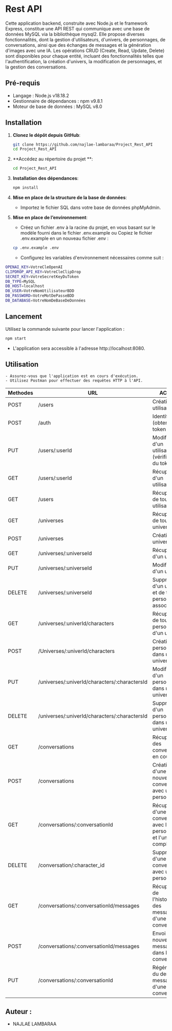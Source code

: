 # Rest API

Cette application backend, construite avec Node.js et le framework Express, constitue une API REST qui communique avec une base de données MySQL via la bibliothèque mysql2. Elle propose diverses fonctionnalités, dont la gestion d'utilisateurs, d'univers, de personnages, de conversations, ainsi que des échanges de messages et la génération d'images avec une IA. Les opérations CRUD (Create, Read, Update, Delete) sont disponibles pour chaque entité, incluant des fonctionnalités telles que l'authentification, la création d'univers, la modification de personnages, et la gestion des conversations.

## Pré-requis

   - Langage : Node.js v18.18.2
   - Gestionnaire de dépendances : npm v9.8.1
  -  Moteur de base de données : MySQL v8.0

## Installation

1. **Clonez le dépôt depuis GitHub**:

    ```bash
    git clone https://github.com/najlae-lambaraa/Project_Rest_API
    cd Project_Rest_API
    ```
2. **Accédez au répertoire du projet **:

    ```bash
    cd Project_Rest_API
    ```
3. **Installation des dépendances**:

    ```bash
    npm install
    ```

4. **Mise en place de la structure de la base de données**:

    - Importez le fichier SQL dans votre base de données phpMyAdmin.

4. **Mise en place de l’environnement**:

    - Créez un fichier .env à la racine du projet, en vous basant sur le modèle fourni dans le fichier .env.example ou Copiez le fichier .env.example en un nouveau fichier .env :
    ```bash
    cp .env.example .env
    ```
    - Configurez les variables d'environnement nécessaires comme suit :

 ```bash
OPENAI_KEY=VotreCleOpenAI
CLIPDROP_API_KEY=VotreCleClipDrop
SECRET_KEY=VotreSecretKeyDuToken
DB_TYPE=MySQL
DB_HOST=localhost
DB_USER=VotreNomUtilisateurBDD
DB_PASSWORD=VotreMotDePasseBDD
DB_DATABASE=VotreNomDeBaseDeDonnées
```


## Lancement

Utilisez la commande suivante pour lancer l'application :

```bash
npm start
```
- L'application sera accessible à l'adresse http://localhost:8080.
##  Utilisation

    - Assurez-vous que l'application est en cours d'exécution.
    - Utilisez Postman pour effectuer des requêtes HTTP à l'API.
   

| Methodes               | URL                     | ACTION                |
| ----------------------- | ----------------------- | --------------------- |
| POST                    | /users                  | Création d'un utilisateur |
| POST                    | /auth                   | Identification (obtention du token JWT) |
| PUT                     | /users/:userId              | Modification d'un utilisateur (vérification du token) |
| GET                     | /users/:userId             | Récupération d'un utilisateur |
| GET                     | /users                  | Récupération de tous les utilisateurs |
| GET                     | /universes              | Récupération de tous les univers |
| POST                    | /universes              | Création d'un univers |
| GET                     | /universes/:universeId           | Récupération d'un univers |
| PUT                     | /universes/:universeId           | Modification d'un univers |
| DELETE                  | /universes/:universeId            | Suppression d'un univers et de tous les personnages associés |
| GET                     | /universes/:univerId/characters | Récupération de tous les personnages d'un univers |
| POST                    | /Universes/:univerId/characters | Création d'un personnage dans un univers |
| PUT                     | /universes/:univerId/characters/:charactersId | Modification d'un personnage dans un univers |
| DELETE                  | /universes/:univerId/characters/:charactersId | Suppression d'un personnage dans un univers |
| GET                     | /conversations          | Récupération des conversations en cours  |
| POST                    | /conversations          | Création d'une nouvelle conversation avec un personnage |
| GET                     | /conversations/:conversationId  | Récupération d'une conversation avec le personnage et l'univers complet |
| DELETE                  | /conversation/:character_id        | Suppression d'une conversation avec un personnage |
| GET                     | /conversations/:conversationId/messages | Récupération de l'historique des messages d'une conversation |
| POST                    | /conversations/:conversationId/messages | Envoi d'un nouveau message dans la conversation  |
| PUT                     | /conversations/:conversationId        | Régénération du dernier message d'une conversation |

## Auteur :
* <a >NAJLAE LAMBARAA</a>
